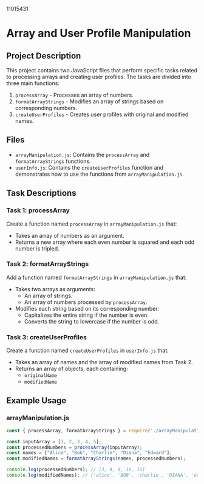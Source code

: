 11015431

# Array and User Profile Manipulation

## Project Description

This project contains two JavaScript files that perform specific tasks related to processing arrays and creating user profiles. The tasks are divided into three main functions:

1. `processArray` - Processes an array of numbers.
2. `formatArrayStrings` - Modifies an array of strings based on corresponding numbers.
3. `createUserProfiles` - Creates user profiles with original and modified names.

## Files

- `arrayManipulation.js`: Contains the `processArray` and `formatArrayStrings` functions.
- `userInfo.js`: Contains the `createUserProfiles` function and demonstrates how to use the functions from `arrayManipulation.js`.

## Task Descriptions

### Task 1: processArray

Create a function named `processArray` in `arrayManipulation.js` that:
- Takes an array of numbers as an argument.
- Returns a new array where each even number is squared and each odd number is tripled.

### Task 2: formatArrayStrings

Add a function named `formatArrayStrings` in `arrayManipulation.js` that:
- Takes two arrays as arguments:
  - An array of strings.
  - An array of numbers processed by `processArray`.
- Modifies each string based on its corresponding number:
  - Capitalizes the entire string if the number is even.
  - Converts the string to lowercase if the number is odd.

### Task 3: createUserProfiles

Create a function named `createUserProfiles` in `userInfo.js` that:
- Takes an array of names and the array of modified names from Task 2.
- Returns an array of objects, each containing:
  - `originalName`
  - `modifiedName` 

## Example Usage

### arrayManipulation.js

```javascript
const { processArray, formatArrayStrings } = require('./arrayManipulation');

const inputArray = [1, 2, 3, 4, 5];
const processedNumbers = processArray(inputArray);
const names = ["Alice", "Bob", "Charlie", "Diana", "Edward"];
const modifiedNames = formatArrayStrings(names, processedNumbers);

console.log(processedNumbers); // [3, 4, 9, 16, 15]
console.log(modifiedNames); // ['alice', 'BOB', 'charlie', 'DIANA', 'edward']
